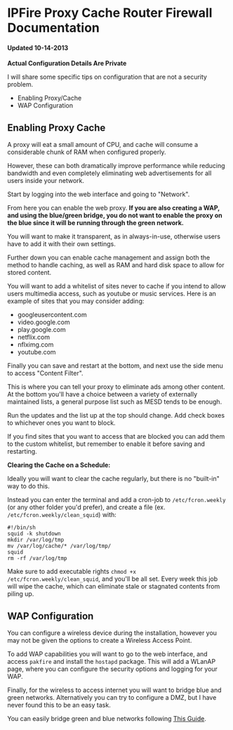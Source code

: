 
# IPFire Proxy Cache Router Firewall Documentation
#### Updated 10-14-2013

**Actual Configuration Details Are Private**

I will share some specific tips on configuration that are not a security problem.

- Enabling Proxy/Cache
- WAP Configuration


## Enabling Proxy Cache

A proxy will eat a small amount of CPU, and cache will consume a considerable chunk of RAM when configured properly.

However, these can both dramatically improve performance while reducing bandwidth and even completely eliminating web advertisements for all users inside your network.

Start by logging into the web interface and going to "Network".

From here you can enable the web proxy.  **If you are also creating a WAP, and using the blue/green bridge, you do not want to enable the proxy on the blue since it will be running through the green network.**

You will want to make it transparent, as in always-in-use, otherwise users have to add it with their own settings.

Further down you can enable cache management and assign both the method to handle caching, as well as RAM and hard disk space to allow for stored content.

You will want to add a whitelist of sites never to cache if you intend to allow users multimedia access, such as youtube or music services.  Here is an example of sites that you may consider adding:

- googleusercontent.com
- video.google.com
- play.google.com
- netflix.com
- nflximg.com
- youtube.com

Finally you can save and restart at the bottom, and next use the side menu to access "Content Filter".

This is where you can tell your proxy to eliminate ads among other content.  At the bottom you'll have a choice between a variety of externally maintained lists, a general purpose list such as MESD tends to be enough.

Run the updates and the list up at the top should change.  Add check boxes to whichever ones you want to block.

If you find sites that you want to access that are blocked you can add them to the custom whitelist, but remember to enable it before saving and restarting.


**Clearing the Cache on a Schedule:**

Ideally you will want to clear the cache regularly, but there is no "built-in" way to do this.

Instead you can enter the terminal and add a cron-job to `/etc/fcron.weekly` (or any other folder you'd prefer), and create a file (ex. `/etc/fcron.weekly/clean_squid`) with:

    #!/bin/sh
    squid -k shutdown
    mkdir /var/log/tmp
    mv /var/log/cache/* /var/log/tmp/
    squid
    rm -rf /var/log/tmp

Make sure to add executable rights `chmod +x /etc/fcron.weekly/clean_squid`, and you'll be all set.  Every week this job will wipe the cache, which can eliminate stale or stagnated contents from piling up.


## WAP Configuration

You can configure a wireless device during the installation, however you may not be given the options to create a Wireless Access Point.

To add WAP capabilities you will want to go to the web interface, and access `pakfire` and install the `hostapd` package.  This will add a WLanAP page, where you can configure the security options and logging for your WAP.

Finally, for the wireless to access internet you will want to bridge blue and green networks.  Alternatively you can try to configure a DMZ, but I have never found this to be an easy task.

You can easily bridge green and blue networks following [This Guide](http://wiki.ipfire.org/en/configuration/network/bridge-green-blue).
